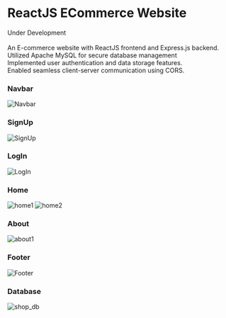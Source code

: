 # ReactJS ECommerce Website
Under Development <br/><br/>
An E-commerce website with ReactJS frontend and Express.js backend. <br/>
Utilized Apache MySQL for secure database management <br/>
Implemented user authentication and  data storage features. <br/>
Enabled seamless client-server communication using CORS. <br/>

### Navbar
![Navbar](https://github.com/Trivarna13/ReactJS_ECommerceWebsite/assets/104765948/4e056f9d-423c-4f25-b37c-3ec35d6079ef)

### SignUp
![SignUp](https://github.com/Trivarna13/ReactJS_ECommerceWebsite/assets/104765948/4679b078-da81-4680-9cba-4cf27eb48090)

### LogIn
![LogIn](https://github.com/Trivarna13/ReactJS_ECommerceWebsite/assets/104765948/c0bc4a68-81c9-4786-a3da-14de44bc1940)

### Home
![home1](https://github.com/Trivarna13/ReactJS_ECommerceWebsite/assets/104765948/cc91bec3-be82-4b3d-aa3b-9ce67f8b3716)
![home2](https://github.com/Trivarna13/ReactJS_ECommerceWebsite/assets/104765948/f0ed2e6a-5dee-49f0-915d-382d44291521)

### About
![about1](https://github.com/Trivarna13/ReactJS_ECommerceWebsite/assets/104765948/68f04ef2-0062-4cfd-bd16-b4f2def79eb1)

### Footer
![Footer](https://github.com/Trivarna13/ReactJS_ECommerceWebsite/assets/104765948/d133a4ac-cbf1-4d52-8760-cb0179cae47c)

### Database
![shop_db](https://github.com/Trivarna13/ReactJS_ECommerceWebsite/assets/104765948/367ea6ef-b4de-4aa3-9bd3-1d2d1e501194)
